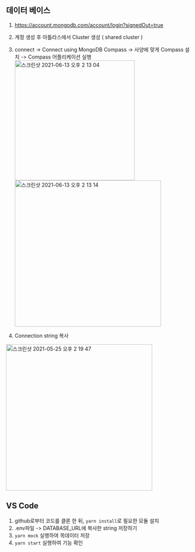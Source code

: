 ## 데이터 베이스

1. https://account.mongodb.com/account/login?signedOut=true
2. 계정 생성 후 아틀라스에서 Cluster 생성 ( shared cluster )
3. connect -> Connect using MongoDB Compass -> 사양에 맞게 Compass 설치 -> Compass 어플리케이션 실행
<img width="328" alt="스크린샷 2021-06-13 오후 2 13 04" src="https://user-images.githubusercontent.com/55736594/122238241-f1defa00-cefa-11eb-8a25-6c773fd6029b.png"><img width="400" alt="스크린샷 2021-06-13 오후 2 13 14" src="https://user-images.githubusercontent.com/55736594/122238332-028f7000-cefb-11eb-8c46-c20a7abae4a8.png">

4. Connection string 복사
<img width="400" alt="스크린샷 2021-05-25 오후 2 19 47" src="https://user-images.githubusercontent.com/55736594/119443267-48c23b00-bd64-11eb-8679-12bdc28820b6.png">


## VS Code

1. github로부터 코드를 클론 한 뒤, `yarn install`로 필요한 모듈 설치
2. .env파일 -> DATABASE_URL에 복사한 string 저장하기
3. `yarn mock` 실행하여 목데이터 저장
4. `yarn start` 실행하여 기능 확인
